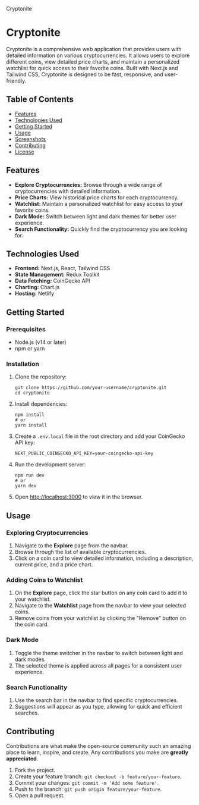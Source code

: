   Cryptonite

Cryptonite
==========

Cryptonite is a comprehensive web application that provides users with detailed information on various cryptocurrencies. It allows users to explore different coins, view detailed price charts, and maintain a personalized watchlist for quick access to their favorite coins. Built with Next.js and Tailwind CSS, Cryptonite is designed to be fast, responsive, and user-friendly.

Table of Contents
-----------------

*   [Features](#features)
*   [Technologies Used](#technologies-used)
*   [Getting Started](#getting-started)
*   [Usage](#usage)
*   [Screenshots](#screenshots)
*   [Contributing](#contributing)
*   [License](#license)

Features
--------

*   **Explore Cryptocurrencies:** Browse through a wide range of cryptocurrencies with detailed information.
*   **Price Charts:** View historical price charts for each cryptocurrency.
*   **Watchlist:** Maintain a personalized watchlist for easy access to your favorite coins.
*   **Dark Mode:** Switch between light and dark themes for better user experience.
*   **Search Functionality:** Quickly find the cryptocurrency you are looking for.

Technologies Used
-----------------

*   **Frontend:** Next.js, React, Tailwind CSS
*   **State Management:** Redux Toolkit
*   **Data Fetching:** CoinGecko API
*   **Charting:** Chart.js
*   **Hosting:** Netlify

Getting Started
---------------

### Prerequisites

*   Node.js (v14 or later)
*   npm or yarn

### Installation

1.  Clone the repository:
    
        git clone https://github.com/your-username/cryptonite.git
        cd cryptonite
    
2.  Install dependencies:
    
        npm install
        # or
        yarn install
    
3.  Create a `.env.local` file in the root directory and add your CoinGecko API key:
    
        NEXT_PUBLIC_COINGECKO_API_KEY=your-coingecko-api-key
    
4.  Run the development server:
    
        npm run dev
        # or
        yarn dev
    
5.  Open [http://localhost:3000](http://localhost:3000) to view it in the browser.

Usage
-----

### Exploring Cryptocurrencies

1.  Navigate to the **Explore** page from the navbar.
2.  Browse through the list of available cryptocurrencies.
3.  Click on a coin card to view detailed information, including a description, current price, and a price chart.

### Adding Coins to Watchlist

1.  On the **Explore** page, click the star button on any coin card to add it to your watchlist.
2.  Navigate to the **Watchlist** page from the navbar to view your selected coins.
3.  Remove coins from your watchlist by clicking the "Remove" button on the coin card.

### Dark Mode

1.  Toggle the theme switcher in the navbar to switch between light and dark modes.
2.  The selected theme is applied across all pages for a consistent user experience.

### Search Functionality

1.  Use the search bar in the navbar to find specific cryptocurrencies.
2.  Suggestions will appear as you type, allowing for quick and efficient searches.


Contributing
------------

Contributions are what make the open-source community such an amazing place to learn, inspire, and create. Any contributions you make are **greatly appreciated**.

1.  Fork the project.
2.  Create your feature branch: `git checkout -b feature/your-feature`.
3.  Commit your changes: `git commit -m 'Add some feature'`.
4.  Push to the branch: `git push origin feature/your-feature`.
5.  Open a pull request.

